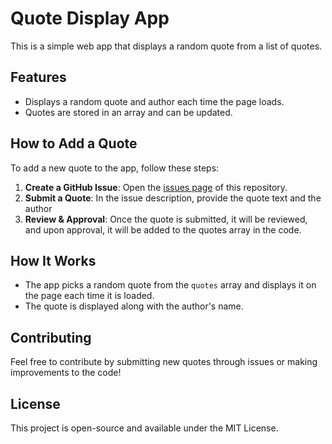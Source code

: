# Quote Display App

This is a simple web app that displays a random quote from a list of quotes.

## Features

- Displays a random quote and author each time the page loads.
- Quotes are stored in an array and can be updated.

## How to Add a Quote

To add a new quote to the app, follow these steps:

1. **Create a GitHub Issue**: Open the [issues page](https://github.com/\aarondoran/Quote-generator/issues) of this repository.
2. **Submit a Quote**: In the issue description, provide the quote text and the author
3. **Review & Approval**: Once the quote is submitted, it will be reviewed, and upon approval, it will be added to the quotes array in the code.

## How It Works

- The app picks a random quote from the `quotes` array and displays it on the page each time it is loaded.
- The quote is displayed along with the author's name.

## Contributing

Feel free to contribute by submitting new quotes through issues or making improvements to the code!

## License

This project is open-source and available under the MIT License.

